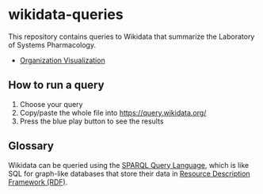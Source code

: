 # wikidata-queries

This repository contains queries to Wikidata that summarize the Laboratory of Systems Pharmacology.

- [Organization Visualization](https://query.wikidata.org/embed.html#%23%20tool%3A%20scholia%0A%23defaultView%3AGraph%0A%0ASELECT%0A%20%20%3Fsubject%20%3FsubjectLabel%20%3Fimage1%20%3Frgb%20%3FedgeLabel%0A%20%20%3Fobject%20%3FobjectLabel%20%3Fimage2%0AWHERE%20%7B%0A%20%20%7B%0A%20%20%20%20SELECT%0A%20%20%20%20%20%20(%3Flab%20as%20%3Fsubject)%20(%3FlabLabel%20as%20%3FsubjectLabel)%20%3Fimage1%0A%20%20%20%20%20%20%3Frgb%20%3FedgeLabel%0A%20%20%20%20%20%20(%3Fperson%20as%20%3Fobject)%20(%3FpersonLabel%20as%20%3FobjectLabel)%20%3Fimage2%0A%20%20%20%20WHERE%20%7B%0A%20%20%20%20%20%20%3Flab%20wdt%3AP361%20wd%3AQ107380113%20.%0A%20%20%20%20%20%20%3Fperson%20wdt%3AP1416%20%3Flab%20.%0A%20%20%20%20%20%20OPTIONAL%20%7B%20%3Flab%20wdt%3AP18%20%3Fimage1%20%7D%0A%20%20%20%20%20%20OPTIONAL%20%7B%20%3Fperson%20wdt%3AP18%20%3Fimage2%20%7D%0A%20%20%20%20%20%20BIND(%22FF00FF%22%20AS%20%3Frgb)%20.%0A%20%20%20%20%20%20BIND(%22affiliate%22%20AS%20%3FedgeLabel)%20.%0A%20%20%20%20%7D%0A%20%20%7D%20%20%0A%20%20UNION%0A%20%20%7B%0A%20%20%20%20SELECT%0A%20%20%20%20%20%20(%3Flab%20as%20%3Fsubject)%20(%3FlabLabel%20as%20%3FsubjectLabel)%20%3Fimage1%0A%20%20%20%20%20%20%3Frgb%20%3FedgeLabel%20%20%20%20%20%20%20%20%20%20%20%20%20%20%20%20%20%20%20%20%20%20%20%20%20%20%20%20%20%20%20%20%20%20%20%20%20%20%20%0A%20%20%20%20%20%20(%3Fmanager%20as%20%3Fobject)%20(%3FmanagerLabel%20as%20%3FobjectLabel)%20%3Fimage2%0A%20%20%20%20WHERE%20%7B%0A%20%20%20%20%20%20%3Flab%20wdt%3AP361%20wd%3AQ107380113%20.%0A%20%20%20%20%20%20%3Flab%20wdt%3AP1037%20%3Fmanager%20.%0A%20%20%20%20%20%20OPTIONAL%20%7B%20%3Flab%20wdt%3AP18%20%3Fimage1%20%7D%0A%20%20%20%20%20%20OPTIONAL%20%7B%20%3Fmanager%20wdt%3AP18%20%3Fimage2%20%7D%0A%20%20%20%20%20%20BIND(%22FF00FF%22%20AS%20%3Frgb)%20.%0A%20%20%20%20%20%20BIND(%22directed%20by%22%20AS%20%3FedgeLabel)%20.%0A%20%20%20%20%7D%0A%20%20%7D%0A%20%20UNION%0A%20%20%7B%0A%20%20%20%20SELECT%0A%20%20%20%20%20%20(%3Flab1%20as%20%3Fsubject)%20(%3Flab1Label%20as%20%3FsubjectLabel)%20%3Fimage1%0A%20%20%20%20%20%20%3Frgb%20%3FedgeLabel%0A%20%20%20%20%20%20(%3Flab2%20as%20%3Fobject)%20(%3Flab2Label%20as%20%3FobjectLabel)%20%3Fimage2%0A%20%20%20%20WHERE%20%7B%0A%20%20%20%20%20%20%3Flab1%20wdt%3AP361%20wd%3AQ107380113%20.%0A%20%20%20%20%20%20%3Flab2%20wdt%3AP361%20wd%3AQ107380113%20.%0A%20%20%20%20%20%20%3Flab1%20wdt%3AP361%20%3Flab2%20.%0A%20%20%20%20%20%20OPTIONAL%20%7B%20%3Flab1%20wdt%3AP18%20%3Fimage1%20%7D%0A%20%20%20%20%20%20OPTIONAL%20%7B%20%3Flab2%20wdt%3AP18%20%3Fimage2%20%7D%0A%20%20%20%20%20%20BIND(%22FF00FF%22%20AS%20%3Frgb)%20.%0A%20%20%20%20%20%20BIND(%22part%20of%22%20AS%20%3FedgeLabel)%20.%0A%20%20%20%20%7D%0A%20%20%7D%0A%20%20UNION%20%0A%20%20%7B%0A%20%20%20%20SELECT%0A%20%20%20%20%20%20(%3Fauthor1%20as%20%3Fsubject)%20(%3Fauthor1Label%20as%20%3FsubjectLabel)%20%3Fimage1%0A%20%20%20%20%20%20%3Frgb%20%3FedgeLabel%0A%20%20%20%20%20%20(%3Fauthor2%20as%20%3Fobject)%20(%3Fauthor2Label%20as%20%3FobjectLabel)%20%3Fimage2%0A%20%20%20%20WHERE%20%7B%0A%20%20%20%20%20%20wd%3AQ107380113%20%5Ewdt%3AP361*%20%2F%20%5E(%20wdt%3AP108%20%7C%20wdt%3AP1416%20%7C%20wdt%3AP463%20)%20%3Fauthor1%20%2C%20%3Fauthor2%20.%20%0A%20%20%20%20%20%20%3Fwork%20wdt%3AP50%20%3Fauthor1%20%2C%20%3Fauthor2%20.%0A%0A%20%20%20%20%20%20%23%20Only%20display%20co-authorship%20for%20certain%20types%20of%20documents%0A%20%20%20%20%20%20%23%20Journal%20and%20conference%20articles%2C%20books%2C%20not%20(yet%3F)%20software%0A%20%20%20%20%20%20VALUES%20%3Fpublication_type%20%7B%20wd%3AQ13442814%20wd%3AQ571%20wd%3AQ26973022%20wd%3AQ17928402%20wd%3AQ947859%20wd%3AQ54670950%20%7D%0A%20%20%20%20%20%20FILTER%20EXISTS%20%7B%20%3Fwork%20wdt%3AP31%20%3Fpublication_type%20.%20%7D%0A%0A%20%20%20%20%20%20%23%20No%20self-links.%0A%20%20%20%20%20%20FILTER%20(%3Fauthor1%20!%3D%20%3Fauthor2)%0A%0A%20%20%20%20%20%20%23%20Images%0A%20%20%20%20%20%20OPTIONAL%20%7B%20%3Fauthor1%20wdt%3AP18%20%3Fimage1%20%7D%0A%20%20%20%20%20%20OPTIONAL%20%7B%20%3Fauthor2%20wdt%3AP18%20%3Fimage2%20%7D%0A%0A%20%20%20%20%20%20%23%20Coloring%20of%20the%20nodes%0A%20%20%20%20%20%20BIND(%22FFFFFF%22%20AS%20%3Frgb)%0A%20%20%20%20%20%20BIND(%22coauthored%22%20AS%20%3FedgeLabel)%0A%20%20%20%20%7D%0A%20%20%7D%0A%20%20SERVICE%20wikibase%3Alabel%20%7B%20bd%3AserviceParam%20wikibase%3Alanguage%20%22en%2Cda%2Cde%2Ces%2Cfr%2Cjp%2Csv%2Cru%2Czh%22.%20%7D%0A%7D%0A)

## How to run a query

1. Choose your query
2. Copy/paste the whole file into https://query.wikidata.org/
3. Press the blue play button to see the results

## Glossary

Wikidata can be queried using the [SPARQL Query Language](https://www.w3.org/TR/rdf-sparql-query/), which is like SQL for graph-like databases that store their data in [Resource Description Framework (RDF)](https://www.w3.org/RDF/).
